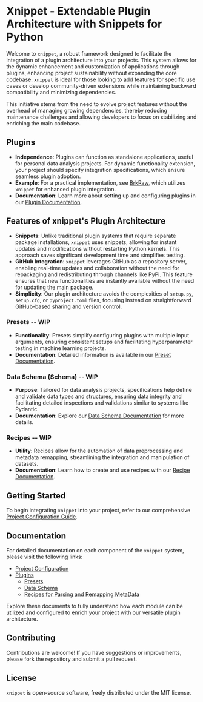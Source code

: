 # Xnippet - Extendable Plugin Architecture with Snippets for Python

Welcome to `xnippet`, a robust framework designed to facilitate the integration of a plugin architecture into your projects. This system allows for the dynamic enhancement and customization of applications through plugins, enhancing project sustainability without expanding the core codebase. `xnippet` is ideal for those looking to add features for specific use cases or develop community-driven extensions while maintaining backward compatibility and minimizing dependencies.

This initiative stems from the need to evolve project features without the overhead of managing growing dependencies, thereby reducing maintenance challenges and allowing developers to focus on stabilizing and enriching the main codebase.

## **Plugins**
- **Independence**: Plugins can function as standalone applications, useful for personal data analysis projects. For dynamic functionality extension, your project should specify integration specifications, which ensure seamless plugin adoption.
- **Example**: For a practical implementation, see [BrkRaw](https://github.com/brkraw/brkraw.git), which utilizes `xnippet` for enhanced plugin integration.
- **Documentation**: Learn more about setting up and configuring plugins in our [Plugin Documentation](examples/docs/PLUGIN.md).

## Features of xnippet's Plugin Architecture
- **Snippets**: Unlike traditional plugin systems that require separate package installations, `xnippet` uses snippets, allowing for instant updates and modifications without restarting Python kernels. This approach saves significant development time and simplifies testing.
- **GitHub Integration**: `xnippet` leverages GitHub as a repository server, enabling real-time updates and collaboration without the need for repackaging and redistributing through channels like PyPi. This feature ensures that new functionalities are instantly available without the need for updating the main package.
- **Simplicity**: Our plugin architecture avoids the complexities of `setup.py`, `setup.cfg`, or `pyproject.toml` files, focusing instead on straightforward GitHub-based sharing and version control.

### **Presets** -- WIP
- **Functionality**: Presets simplify configuring plugins with multiple input arguments, ensuring consistent setups and facilitating hyperparameter testing in machine learning projects.
- **Documentation**: Detailed information is available in our [Preset Documentation](examples/docs/PRESET.md).

### **Data Schema (Schema)** -- WIP
- **Purpose**: Tailored for data analysis projects, specifications help define and validate data types and structures, ensuring data integrity and facilitating detailed inspections and validations similar to systems like Pydantic.
- **Documentation**: Explore our [Data Schema Documentation](examples/docs/SCHEMA.md) for more details.

### **Recipes**  -- WIP
- **Utility**: Recipes allow for the automation of data preprocessing and metadata remapping, streamlining the integration and manipulation of datasets.
- **Documentation**: Learn how to create and use recipes with our [Recipe Documentation](examples/docs/RECIPE.md).

## Getting Started
To begin integrating `xnippet` into your project, refer to our comprehensive [Project Configuration Guide](examples/docs/PROJECT_CONFIG.md).

## Documentation
For detailed documentation on each component of the `xnippet` system, please visit the following links:
- [Project Configuration](examples/docs/PROJECT_CONFIG.md)
- [Plugins](examples/docs/PLUGIN.md)
  - [Presets](examples/docs/PRESET.md)
  - [Data Schema](examples/docs/SCHEMA.md)
  - [Recipes for Parsing and Remapping MetaData](examples/docs/RECIPE.md)

Explore these documents to fully understand how each module can be utilized and configured to enrich your project with our versatile plugin architecture.

## Contributing
Contributions are welcome! If you have suggestions or improvements, please fork the repository and submit a pull request.

## License
`xnippet` is open-source software, freely distributed under the MIT license.
